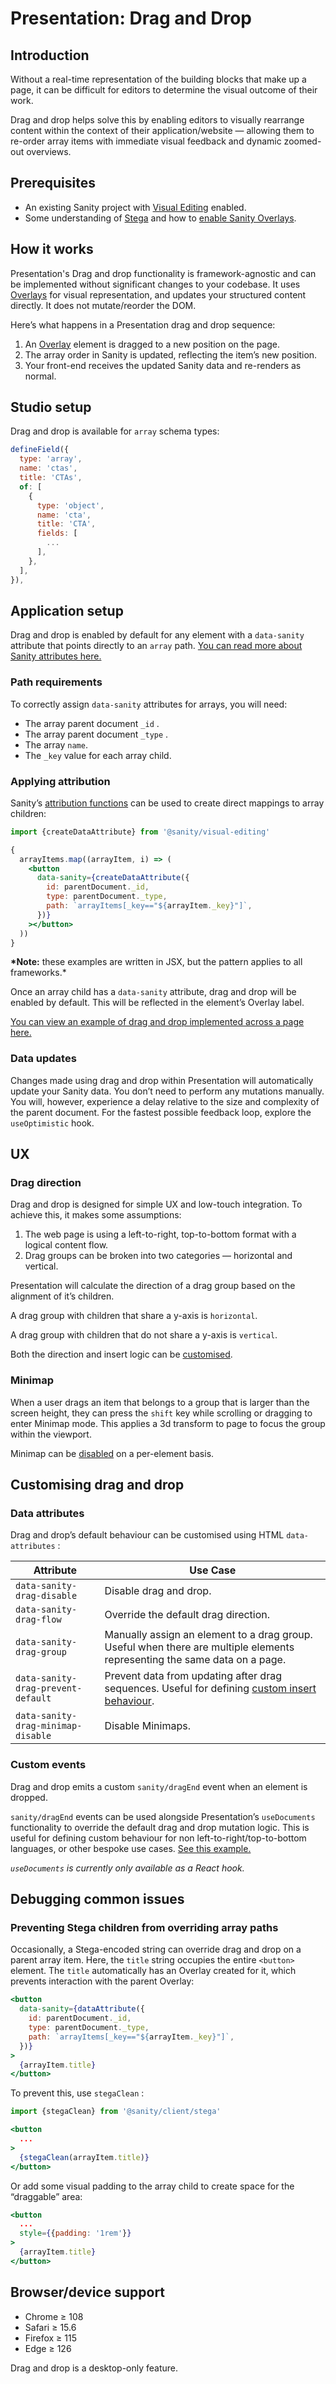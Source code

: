 # Presentation: Drag and Drop

## Introduction

Without a real-time representation of the building blocks that make up a page, it can be difficult for editors to determine the visual outcome of their work.

Drag and drop helps solve this by enabling editors to visually rearrange content within the context of their application/website — allowing them to re-order array items with immediate visual feedback and dynamic zoomed-out overviews.

## Prerequisites

- An existing Sanity project with [Visual Editing](https://www.sanity.io/docs/introduction-to-visual-editing) enabled.
- Some understanding of [Stega](https://www.sanity.io/docs/stega) and how to [enable Sanity Overlays](https://www.sanity.io/docs/visual-editing-overlays#0fc0c885688b).

## How it works

Presentation's Drag and drop functionality is framework-agnostic and can be implemented without significant changes to your codebase. It uses [Overlays](https://www.sanity.io/docs/visual-editing-overlays) for visual representation, and updates your structured content directly. It does not mutate/reorder the DOM.

Here’s what happens in a Presentation drag and drop sequence:

1. An [Overlay](https://www.sanity.io/docs/visual-editing-overlays) element is dragged to a new position on the page.
2. The array order in Sanity is updated, reflecting the item’s new position.
3. Your front-end receives the updated Sanity data and re-renders as normal.

## Studio setup

Drag and drop is available for `array` schema types:

```jsx
defineField({
  type: 'array',
  name: 'ctas',
  title: 'CTAs',
  of: [
    {
      type: 'object',
      name: 'cta',
      title: 'CTA',
      fields: [
        ...
      ],
    },
  ],
}),
```

## Application setup

Drag and drop is enabled by default for any element with a `data-sanity` attribute that points directly to an `array` path. [You can read more about Sanity attributes here.](https://www.sanity.io/docs/visual-editing-overlays#cb95b19a0263)

### Path requirements

To correctly assign `data-sanity` attributes for arrays, you will need:

- The array parent document `_id` .
- The array parent document `_type` .
- The array `name`.
- The `_key` value for each array child.

### Applying attribution

Sanity’s [attribution functions](https://www.sanity.io/docs/visual-editing-overlays#cb95b19a0263) can be used to create direct mappings to array children:

```jsx
import {createDataAttribute} from '@sanity/visual-editing'

{
  arrayItems.map((arrayItem, i) => (
    <button
      data-sanity={createDataAttribute({
        id: parentDocument._id,
        type: parentDocument._type,
        path: `arrayItems[_key=="${arrayItem._key}"]`,
      })}
    ></button>
  ))
}
```

**\*Note:** these examples are written in JSX, but the pattern applies to all frameworks.\*

Once an array child has a `data-sanity` attribute, drag and drop will be enabled by default. This will be reflected in the element’s Overlay label.

[You can view an example of drag and drop implemented across a page here.](https://github.com/sanity-io/visual-editing/blob/main/apps/page-builder-demo/src/app/dnd/page.tsx)

### Data updates

Changes made using drag and drop within Presentation will automatically update your Sanity data. You don’t need to perform any mutations manually. You will, however, experience a delay relative to the size and complexity of the parent document. For the fastest possible feedback loop, explore the `useOptimistic` hook.

## UX

### Drag direction

Drag and drop is designed for simple UX and low-touch integration. To achieve this, it makes some assumptions:

1. The web page is using a left-to-right, top-to-bottom format with a logical content flow.
2. Drag groups can be broken into two categories — horizontal and vertical.

Presentation will calculate the direction of a drag group based on the alignment of it’s children.

A drag group with children that share a y-axis is `horizontal`.

A drag group with children that do not share a y-axis is `vertical`.

Both the direction and insert logic can be [customised](#customising-drag-and-drop).

### Minimap

When a user drags an item that belongs to a group that is larger than the screen height, they can press the `shift` key while scrolling or dragging to enter Minimap mode. This applies a 3d transform to page to focus the group within the viewport.

Minimap can be [disabled](#customising-drag-and-drop) on a per-element basis.

## Customising drag and drop

### Data attributes

Drag and drop’s default behaviour can be customised using HTML `data-attributes` :

| Attribute                          | Use Case                                                                                                                  |
| ---------------------------------- | ------------------------------------------------------------------------------------------------------------------------- |
| `data-sanity-drag-disable`         | Disable drag and drop.                                                                                                    |
| `data-sanity-drag-flow`            | Override the default drag direction.                                                                                      |
| `data-sanity-drag-group`           | Manually assign an element to a drag group. Useful when there are multiple elements representing the same data on a page. |
| `data-sanity-drag-prevent-default` | Prevent data from updating after drag sequences. Useful for defining [custom insert behaviour](#custom-events).           |
| `data-sanity-drag-minimap-disable` | Disable Minimaps.                                                                                                         |

### Custom events

Drag and drop emits a custom `sanity/dragEnd` event when an element is dropped.

`sanity/dragEnd` events can be used alongside Presentation’s `useDocuments` functionality to override the default drag and drop mutation logic. This is useful for defining custom behaviour for non left-to-right/top-to-bottom languages, or other bespoke use cases. [See this example.](https://github.com/sanity-io/visual-editing/blob/main/apps/page-builder-demo/src/components/page/DnDCustomBehaviour.tsx)

_`useDocuments` is currently only available as a React hook._

## Debugging common issues

### **Preventing Stega children from overriding array paths**

Occasionally, a Stega-encoded string can override drag and drop on a parent array item. Here, the `title` string occupies the entire `<button>` element. The `title` automatically has an Overlay created for it, which prevents interaction with the parent Overlay:

```jsx
<button
  data-sanity={dataAttribute({
    id: parentDocument._id,
    type: parentDocument._type,
    path: `arrayItems[_key=="${arrayItem._key}"]`,
  })}
>
  {arrayItem.title}
</button>
```

To prevent this, use `stegaClean` :

```jsx
import {stegaClean} from '@sanity/client/stega'

<button
  ...
>
  {stegaClean(arrayItem.title)}
</button>
```

Or add some visual padding to the array child to create space for the “draggable” area:

```jsx
<button
  ...
  style={{padding: '1rem'}}
>
  {arrayItem.title}
</button>
```

## Browser/device support

- Chrome ≥ 108
- Safari ≥ 15.6
- Firefox ≥ 115
- Edge ≥ 126

Drag and drop is a desktop-only feature.
